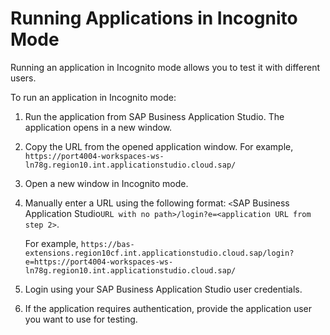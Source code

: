 <!-- loiof5cacd13e58b4382b86796e315c77bf2 -->

# Running Applications in Incognito Mode

Running an application in Incognito mode allows you to test it with different users.

To run an application in Incognito mode:

1.  Run the application from SAP Business Application Studio. The application opens in a new window.
2.  Copy the URL from the opened application window. For example, `https://port4004-workspaces-ws-ln78g.region10.int.applicationstudio.cloud.sap/`
3.  Open a new window in Incognito mode.
4.  Manually enter a URL using the following format: `<`SAP Business Application Studio`URL with no path>/login?e=<application URL from step 2>`.

    For example, `https://bas-extensions.region10cf.int.applicationstudio.cloud.sap/login?e=https://port4004-workspaces-ws-ln78g.region10.int.applicationstudio.cloud.sap/` 

5.  Login using your SAP Business Application Studio user credentials.
6.  If the application requires authentication, provide the application user you want to use for testing.


